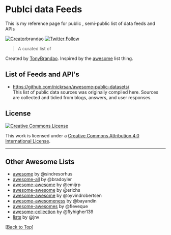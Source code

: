 # Publci data Feeds

This is my reference page for public , semi-public list of data feeds and APIs

[![Creator](https://img.shields.io/badge/Creator-acbrandao.svg)](https://abrandao.com/)brandao
[![Twitter Follow](https://img.shields.io/twitter/follow/acbrandao.svg?label=Follow&maxAge=2592000)](https://twitter.com/tonyb29)

> A curated list of 

Created by [TonyBrandao](https://twitter.com/tonyb29). Inspired by the [awesome](https://github.com/sindresorhus/awesome) list thing.

## List of Feeds and API's

* https://github.com/nickrsan/awesome-public-datasets/  
This list of public data sources was originally compiled here. Sources are collected and tidied from blogs, answers, and user responses.

## License

[![Creative Commons License](http://i.creativecommons.org/l/by/4.0/88x31.png)](https://creativecommons.org/licenses/by/4.0/)

This work is licensed under a [Creative Commons Attribution 4.0 International License](https://creativecommons.org/licenses/by/4.0/).

---

## Other Awesome Lists

- [awesome](https://github.com/sindresorhus/awesome) by @sindresorhus
- [awesome-all](https://github.com/bradoyler/awesome-all) by @bradoyler
- [awesome-awesome](https://github.com/emijrp/awesome-awesome) by @emijrp
- [awesome-awesome](https://github.com/erichs/awesome-awesome) by @erichs
- [awesome-awesome](https://github.com/oyvindrobertsen/awesome-awesome) by @oyvindrobertsen
- [awesome-awesomeness](https://github.com/bayandin/awesome-awesomeness) by @bayandin
- [awesome-awesomes](https://github.com/fleveque/awesome-awesomes) by @fleveque
- [awesome-collection](https://github.com/flyhigher139/awesome-collection) by @flyhigher139
- [lists](https://github.com/jnv/lists) by @jnv

[[Back to Top](#awesome-autoit)]
